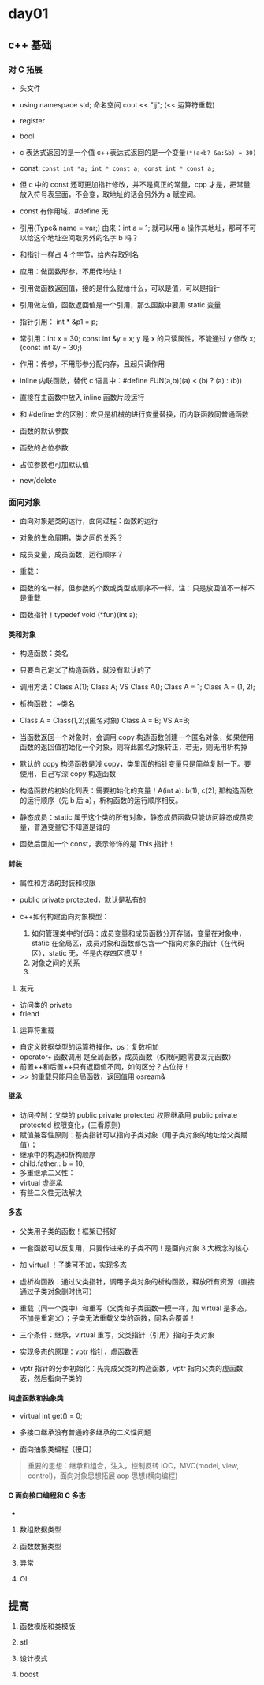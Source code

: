 # day01

## c++ 基础

### 对 C 拓展

- 头文件
- using namespace std; 命名空间 cout << "jj"; (<< 运算符重载)
- register
- bool
- c 表达式返回的是一个值 c++表达式返回的是一个变量`(*(a<b? &a:&b) = 30)`

- const: `const int *a; int * const a; const int * const a;`
- 但 c 中的 const 还可更加指针修改，并不是真正的常量，cpp 才是，把常量放入符号表里面，不会变，取地址的话会另外为 a 赋空间。
- const 有作用域，#define 无

- 引用(Type& name = var;) 由来：int a = 1; 就可以用 a 操作其地址，那可不可以给这个地址空间取另外的名字 b 吗？
- 和指针一样占 4 个字节，给内存取别名
- 应用：做函数形参，不用传地址！
- 引用做函数返回值，接的是什么就给什么，可以是值，可以是指针
- 引用做左值，函数返回值是一个引用，那么函数中要用 static 变量
- 指针引用： int \* &p1 = p;

- 常引用：int x = 30; const int &y = x; y 是 x 的只读属性，不能通过 y 修改 x; (const int &y = 30;)
- 作用：传参，不用形参分配内存，且起只读作用

- inline 内联函数，替代 c 语言中：#define FUN(a,b)((a) < (b) ? (a) : (b))
- 直接在主函数中放入 inline 函数片段运行
- 和 #define 宏的区别：宏只是机械的进行变量替换，而内联函数同普通函数

- 函数的默认参数
- 函数的占位参数
- 占位参数也可加默认值

- new/delete

### 面向对象

- 面向对象是类的运行，面向过程：函数的运行

- 对象的生命周期，类之间的关系？
- 成员变量，成员函数，运行顺序？

- 重载：
- 函数的名一样，但参数的个数或类型或顺序不一样。注：只是放回值不一样不是重载
- 函数指针！typedef void (\*fun)(int a);

#### 类和对象

- 构造函数：类名
- 只要自己定义了构造函数，就没有默认的了
- 调用方法：Class A(1); Class A; VS Class A(); Class A = 1; Class A = (1, 2);
- 析构函数： ~类名

- Class A = Class(1,2);(匿名对象) Class A = B; VS A=B;
- 当函数返回一个对象时，会调用 copy 构造函数创建一个匿名对象，如果使用函数的返回值初始化一个对象，则将此匿名对象转正，若无，则无用析构掉
- 默认的 copy 构造函数是浅 copy，类里面的指针变量只是简单复制一下。要使用，自己写深 copy 构造函数

- 构造函数的初始化列表：需要初始化的变量！A(int a): b(1), c(2); 那构造函数的运行顺序（先 b 后 a），析构函数的运行顺序相反。

- 静态成员：static 属于这个类的所有对象，静态成员函数只能访问静态成员变量，普通变量它不知道是谁的

- 函数后面加一个 const，表示修饰的是 This 指针！

#### 封装

- 属性和方法的封装和权限
- public private protected，默认是私有的

- c++如何构建面向对象模型：

  1. 如何管理类中的代码：成员变量和成员函数分开存储，变量在对象中，static 在全局区，成员对象和函数都包含一个指向对象的指针（在代码区），static 无，任是内存四区模型！
  1. 对象之间的关系
  1.

1. 友元

- 访问类的 private
- friend

1. 运算符重载

- 自定义数据类型的运算符操作，ps：复数相加
- operator+ 函数调用 是全局函数，成员函数（权限问题需要友元函数）
- 前置++和后置++只有返回值不同，如何区分？占位符！
- \>> 的重载只能用全局函数，返回值用 osream&

#### 继承

- 访问控制：父类的 public private protected 权限继承用 public private protected 权限变化，(三看原则)
- 赋值兼容性原则：基类指针可以指向子类对象（用子类对象的地址给父类赋值）；
- 继承中的构造和析构顺序
- child.father:: b = 10;
- 多重继承二义性：
- virtual 虚继承
- 有些二义性无法解决

#### 多态

- 父类用子类的函数！框架已搭好
- 一套函数可以反复用，只要传进来的子类不同！是面向对象 3 大概念的核心
- 加 virtual ！子类可不加，实现多态
- 虚析构函数：通过父类指针，调用子类对象的析构函数，释放所有资源（直接通过子类对象删时也可）
- 重载（同一个类中）和重写（父类和子类函数一模一样，加 virtual 是多态，不加是重定义）；子类无法重载父类的函数，同名会覆盖！

- 三个条件：继承，virtual 重写，父类指针（引用）指向子类对象

- 实现多态的原理：vptr 指针，虚函数表
- vptr 指针的分步初始化：先完成父类的构造函数，vptr 指向父类的虚函数表，然后指向子类的

#### 纯虚函数和抽象类

- virtual int get() = 0;
- 多接口继承没有普通的多继承的二义性问题

- 面向抽象类编程（接口）

> 重要的思想：继承和组合，注入，控制反转 IOC，MVC(model, view, control)，面向对象思想拓展 aop 思想(横向编程)

#### C 面向接口编程和 C 多态

- 

1. 数组数据类型

1. 函数数据类型

1. 异常

1. OI

## 提高

1. 函数模版和类模版

1. stl

1. 设计模式

1. boost
